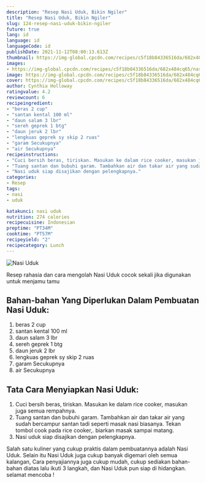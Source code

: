 ```yaml
---
description: "Resep Nasi Uduk, Bikin Ngiler"
title: "Resep Nasi Uduk, Bikin Ngiler"
slug: 124-resep-nasi-uduk-bikin-ngiler
future: true
lang: id
language: id
languageCode: id
publishDate: 2021-11-12T08:00:13.613Z 
thumbnail: https://img-global.cpcdn.com/recipes/c5f18b84336516da/682x484cq65/nasi-uduk-foto-resep-utama.png
images:
- https://img-global.cpcdn.com/recipes/c5f18b84336516da/682x484cq65/nasi-uduk-foto-resep-utama.png
image: https://img-global.cpcdn.com/recipes/c5f18b84336516da/682x484cq65/nasi-uduk-foto-resep-utama.png
cover: https://img-global.cpcdn.com/recipes/c5f18b84336516da/682x484cq65/nasi-uduk-foto-resep-utama.png
author: Cynthia Holloway
ratingvalue: 4.2
reviewcount: 6
recipeingredient:
- "beras 2 cup"
- "santan kental 100 ml"
- "daun salam 3 lbr"
- "sereh geprek 1 btg"
- "daun jeruk 2 lbr"
- "lengkuas geprek sy skip 2 ruas"
- "garam Secukupnya"
- "air Secukupnya"
recipeinstructions:
- "Cuci bersih beras, tiriskan. Masukan ke dalam rice cooker, masukan juga semua rempahnya."
- "Tuang santan dan bubuhi garam. Tambahkan air dan takar air yang sudah bercampur santan tadi seperti masak nasi biasanya. Tekan tombol cook pada rice cooker,. biarkan masak sampai matang."
- "Nasi uduk siap disajikan dengan pelengkapnya."
categories:
- Resep
tags:
- nasi
- uduk

katakunci: nasi uduk 
nutrition: 274 calories
recipecuisine: Indonesian
preptime: "PT34M"
cooktime: "PT57M"
recipeyield: "2"
recipecategory: Lunch
---
```



![Nasi Uduk](https://img-global.cpcdn.com/recipes/c5f18b84336516da/682x484cq65/nasi-uduk-foto-resep-utama.png)

Resep rahasia dan cara mengolah  Nasi Uduk cocok sekali jika digunakan untuk menjamu tamu

<!--inarticleads1-->

## Bahan-bahan Yang Diperlukan Dalam Pembuatan Nasi Uduk:

1. beras 2 cup
1. santan kental 100 ml
1. daun salam 3 lbr
1. sereh geprek 1 btg
1. daun jeruk 2 lbr
1. lengkuas geprek sy skip 2 ruas
1. garam Secukupnya
1. air Secukupnya



<!--inarticleads2-->

## Tata Cara Menyiapkan Nasi Uduk:

1. Cuci bersih beras, tiriskan. Masukan ke dalam rice cooker, masukan juga semua rempahnya.
1. Tuang santan dan bubuhi garam. Tambahkan air dan takar air yang sudah bercampur santan tadi seperti masak nasi biasanya. Tekan tombol cook pada rice cooker,. biarkan masak sampai matang.
1. Nasi uduk siap disajikan dengan pelengkapnya.




Salah satu kuliner yang cukup praktis dalam pembuatannya adalah  Nasi Uduk. Selain itu  Nasi Uduk  juga cukup banyak digemari oleh semua kalangan, Cara penyajiannya juga cukup mudah, cukup sediakan bahan-bahan diatas lalu ikuti 3 langkah, dan  Nasi Uduk  pun siap di hidangkan. selamat mencoba !
